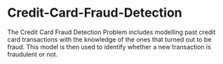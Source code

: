 # Credit-Card-Fraud-Detection
The Credit Card Fraud Detection Problem includes modelling past credit card transactions with the knowledge of the ones that turned out to be fraud. This model is then used to identify whether a new transaction is fraudulent or not.
